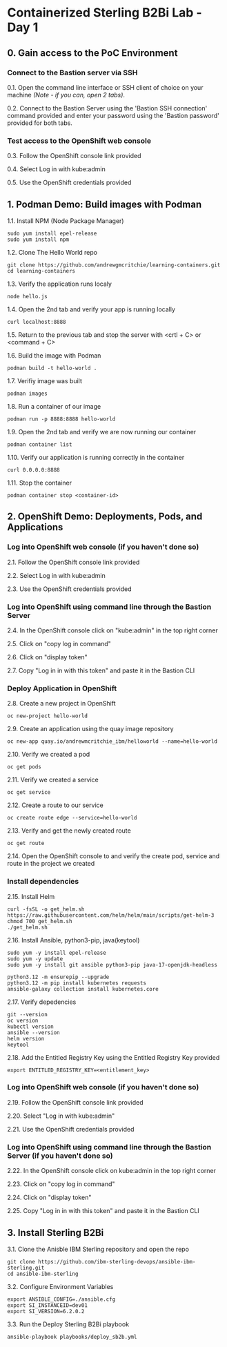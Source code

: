 # Containerized Sterling B2Bi Lab - Day 1

## **0. Gain access to the PoC Environment**

### Connect to the Bastion server via SSH
0.1. Open the command line interface or SSH client of choice on your machine *(Note - if you can, open 2 tabs)*.

0.2. Connect to the Bastion Server using the 'Bastion SSH connection' command provided and enter your password using the 'Bastion password' provided for both tabs.

### Test access to the OpenShift web console
0.3. Follow the OpenShift console link provided

0.4. Select Log in with kube:admin

0.5. Use the OpenShift credentials provided

## **1. Podman Demo: Build images with Podman**

1.1. Install NPM (Node Package Manager)
    
    sudo yum install epel-release
    sudo yum install npm

1.2. Clone The Hello World repo

    git clone https://github.com/andrewgmcritchie/learning-containers.git
    cd learning-containers

1.3. Verify the application runs localy

    node hello.js

1.4. Open the 2nd tab and verify your app is running locally
    
    curl localhost:8888

1.5. Return to the previous tab and stop the server with <crtl + C> or <command + C>

1.6. Build the image with Podman

    podman build -t hello-world .

1.7. Verifiy image was built

    podman images

1.8. Run a container of our image

    podman run -p 8888:8888 hello-world

1.9. Open the 2nd tab and verify we are now running our container

    podman container list

1.10. Verify our application is running correctly in the container

    curl 0.0.0.0:8888

1.11. Stop the container

    podman container stop <container-id>

## **2. OpenShift Demo: Deployments, Pods, and Applications**

### Log into OpenShift web console (if you haven't done so)
2.1. Follow the OpenShift console link provided

2.2. Select Log in with kube:admin

2.3. Use the OpenShift credentials provided

### Log into OpenShift using command line through the Bastion Server
2.4. In the OpenShift console click on "kube:admin" in the top right corner

2.5. Click on "copy log in command"

2.6. Click on "display token"

2.7. Copy "Log in in with this token" and paste it in the Bastion CLI

### Deploy Application in OpenShift

2.8. Create a new project in OpenShift

    oc new-project hello-world

2.9. Create an application using the quay image repository

    oc new-app quay.io/andrewmcritchie_ibm/helloworld --name=hello-world

2.10. Verify we created a pod
    
    oc get pods

2.11. Verify we created a service
    
    oc get service

2.12. Create a route to our service

    oc create route edge --service=hello-world

2.13. Verify and get the newly created route

    oc get route
    
2.14. Open the OpenShift console to and verify the create pod, service and route in the project we created


### Install dependencies

2.15. Install Helm
    
    curl -fsSL -o get_helm.sh https://raw.githubusercontent.com/helm/helm/main/scripts/get-helm-3
    chmod 700 get_helm.sh
    ./get_helm.sh

2.16. Install Ansible, python3-pip, java(keytool)
    
    sudo yum -y install epel-release
    sudo yum -y update
    sudo yum -y install git ansible python3-pip java-17-openjdk-headless

    python3.12 -m ensurepip --upgrade
    python3.12 -m pip install kubernetes requests
    ansible-galaxy collection install kubernetes.core

2.17. Verify depedencies

    git --version
    oc version
    kubectl version
    ansible --version
    helm version
    keytool

2.18. Add the Entitled Registry Key using the Entitled Registry Key provided
    
    export ENTITLED_REGISTRY_KEY=<entitlement_key>

### Log into OpenShift web console (if you haven't done so)
2.19. Follow the OpenShift console link provided

2.20. Select "Log in with kube:admin"

2.21. Use the OpenShift credentials provided

### Log into OpenShift using command line through the Bastion Server (if you haven't done so)
2.22. In the OpenShift console click on kube:admin in the top right corner

2.23. Click on "copy log in command"

2.24. Click on "display token"

2.25. Copy "Log in in with this token" and paste it in the Bastion CLI  

## **3. Install Sterling B2Bi**

3.1. Clone the Anisble IBM Sterling repository and open the repo
    
    git clone https://github.com/ibm-sterling-devops/ansible-ibm-sterling.git
    cd ansible-ibm-sterling
    
3.2. Configure Environment Variables
    
    export ANSIBLE_CONFIG=./ansible.cfg
    export SI_INSTANCEID=dev01
    export SI_VERSION=6.2.0.2
    
3.3. Run the Deploy Sterling B2Bi playbook
    
    ansible-playbook playbooks/deploy_sb2b.yml
